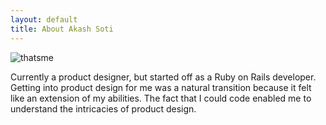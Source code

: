 ```yaml
---
layout: default
title: About Akash Soti
---
```


<div class="post">
	<img src="{{ '/assets/img/touring.jpg' | prepend: site.baseurl }}" alt="thatsme" />
	<p>
		Currently a product designer, but started off as a Ruby on Rails developer. Getting into product design for me was a natural transition because it felt like an extension of my abilities. The fact that I could code enabled me to understand the intricacies of product design.
	</p>
</div>
